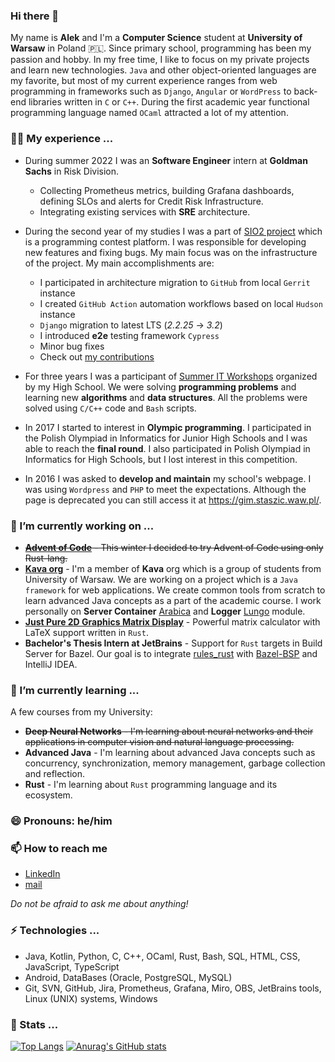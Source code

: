 ### Hi there 👋

My name is **Alek** and I'm a **Computer Science** student at **University of Warsaw** in Poland 🇵🇱. Since primary school, programming has been my passion and hobby. In my free time, I like to focus on my private projects and learn new technologies. `Java` and other object-oriented languages are my favorite, but most of my current experience ranges from web programming in frameworks such as `Django`, `Angular` or `WordPress` to back-end libraries written in `C` or `C++`. During the first academic year functional programming language named `OCaml` attracted a lot of my attention.

### 👨‍💻 My experience ...
- During summer 2022 I was an **Software Engineer** intern at **Goldman Sachs** in Risk Division. 
  - Collecting Prometheus metrics, building Grafana dashboards, defining SLOs and alerts for Credit Risk Infrastructure.
  - Integrating existing services with **SRE** architecture.

- During the second year of my studies I was a part of [SIO2 project](https://github.com/sio2project/oioioi) which is a programming contest platform. I was responsible for developing new features and fixing bugs. My main focus was on the infrastructure of the project. My main accomplishments are:
  - I participated in architecture migration to `GitHub` from local `Gerrit` instance
  - I created `GitHub Action` automation workflows based on local `Hudson` instance
  - `Django` migration to latest LTS (*2.2.25* -> *3.2*)
  - I introduced **e2e** testing framework `Cypress`
  - Minor bug fixes
  - Check out [my contributions](https://github.com/sio2project/oioioi/commits?author=tudny)

- For three years I was a participant of [Summer IT Workshops](https://wwi.staszic.waw.pl/) organized by my High School. We were solving **programming problems** and learning new **algorithms** and **data structures**. All the problems were solved using `C/C++` code and `Bash` scripts. 

- In 2017 I started to interest in **Olympic programming**. I participated in the Polish Olympiad in Informatics for Junior High Schools and I was able to reach the **final round**. I also participated in Polish Olympiad in Informatics for High Schools, but I lost interest in this competition.

- In 2016 I was asked to **develop and maintain** my school's webpage. I was using `Wordpress` and `PHP` to meet the expectations. Although the page is deprecated you can still access it at https://gim.staszic.waw.pl/.

### 🔭 I’m currently working on ...
- ~~[**Advent of Code**](https://tudny.com/advent-of-code) - This winter I decided to try Advent of Code using only Rust-lang.~~
- [**Kava org**](https://github.com/jaks-mimuw-kava-org/) - I'm a member of **Kava** org which is a group of students from University of Warsaw. We are working on a project which is a `Java framework` for web applications. We create common tools from scratch to learn advanced Java concepts as a part of the academic course. I work personally on **Server Container** [Arabica](https://github.com/jaks-mimuw-kava-org/Arabica) and **Logger** [Lungo](https://github.com/jaks-mimuw-kava-org/Lungo) module.
- [**Just Pure 2D Graphics Matrix Display**](https://github.com/mimuw-jnp2-rust/project-matrix-busters/) - Powerful matrix calculator with LaTeX support written in `Rust`.
- **Bachelor's Thesis Intern at JetBrains** - Support for `Rust` targets in Build Server for Bazel. Our goal is to integrate [rules_rust](https://github.com/bazelbuild/rules_rust) with [Bazel-BSP](https://github.com/JetBrains/bazel-bsp) and IntelliJ IDEA.

### 🌱 I’m currently learning ...
A few courses from my University:
- ~~**Deep Neural Networks** - I'm learning about neural networks and their applications in computer vision and natural language processing.~~
- **Advanced Java** - I'm learning about advanced Java concepts such as concurrency, synchronization, memory management, garbage collection and reflection.
- **Rust** - I'm learning about `Rust` programming language and its ecosystem. 

### 😄 Pronouns: he/him
### 📫 How to reach me
- [LinkedIn](https://www.linkedin.com/in/aleksander-tudruj/)
- [mail](mailto:aleksanderwt+github@gmail.com)

*Do not be afraid to ask me about anything!*

### ⚡ Technologies ...
- Java, Kotlin, Python, C, C++, OCaml, Rust, Bash, SQL, HTML, CSS, JavaScript, TypeScript
- Android, DataBases (Oracle, PostgreSQL, MySQL)
- Git, SVN, GitHub, Jira, Prometheus, Grafana, Miro, OBS, JetBrains tools, Linux (UNIX) systems, Windows


### 🎰 Stats ...
[![Top Langs](https://github-readme-stats.vercel.app/api/top-langs/?username=tudny&theme=transparent&count_private=true&exclude_repo=minix-task-template,SO-FileTrigger,SO-LCA,MIMUW-collection)](https://github.com/anuraghazra/github-readme-stats)
[![Anurag's GitHub stats](https://github-readme-stats.vercel.app/api?username=tudny&theme=transparent&count_private=true)](https://github.com/anuraghazra/github-readme-stats)


<!--
**tudny/tudny** is a ✨ _special_ ✨ repository because its `README.md` (this file) appears on your GitHub profile.

Here are some ideas to get you started:

- 🔭 I’m currently working on ...
- 🌱 I’m currently learning ...
- 👯 I’m looking to collaborate on ...
- 🤔 I’m looking for help with ...
- 💬 Ask me about ...
- 📫 How to reach me: ...
- 😄 Pronouns: ...
- ⚡ Fun fact: ...
-->
